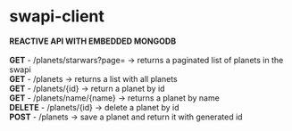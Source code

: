 # swapi-client
<b>REACTIVE API WITH EMBEDDED MONGODB</b></br></br>
<b>GET</b> -    /planets/starwars?page=  -> returns a paginated list of planets in the swapi </br>
<b>GET</b> -    /planets                 -> returns a list with all planets </br>
<b>GET</b> -    /planets/{id}            -> return a planet by id </br>
<b>GET</b> -    /planets/name/{name}     -> returns a planet by name </br>
<b>DELETE</b> - /planets/{id}            -> delete a planet by id </br>
<b>POST</b> -   /planets                 -> save a planet and return it with generated id </br>

